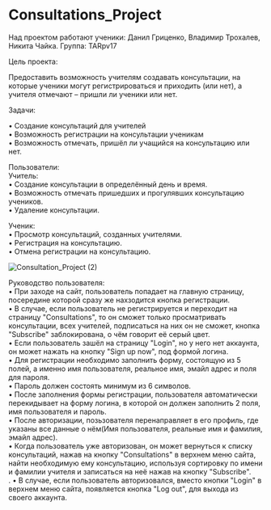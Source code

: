 # Consultations_Project
Над проектом работают ученики: Данил Гриценко, Владимир Трохалев, Никита Чайка.
Группа: TARpv17

Цель проекта:

Предоставить возможность учителям создавать консультации, на которые ученики могут регистрироваться и приходить (или нет), 
а учителя отмечают – пришли ли ученики или нет.

Задачи:

•	Создание консультаций для учителей<br/>
•	Возможность регистрации на консультации ученикам<br/>
•	Возможность отмечать, пришёл ли учащийся на консультацию или нет.

Пользователи:<br/>
Учитель:<br/>
• Создание консультации в определённый день и время.<br/>
• Возможность отмечать пришедших и прогулявших консультацию учеников.<br/>
• Удаление консультации.<br/>

Ученик:<br/>
• Просмотр консультаций, созданных учителями.<br/>
• Регистрация на консультацию.<br/>
• Отмена регистрации на консультацию.<br/>

![Consultation_Project (2)](https://user-images.githubusercontent.com/50131158/65950750-5d431880-e447-11e9-9952-2376eb4628c0.png)


Руководство пользователя:<br/>
• При заходе на сайт, пользователь попадает на главную страницу, посередине которой сразу же нахзодится кнопка регистрации.<br/>
• В случае, если пользователь не регистрируется и переходит на страницу "Consultations", то он сможет только просматривать консультации, всех учителей, подписаться на них он не сможет, кнопка "Subscribe" заблокирована, о чём говорит её серый цвет.<br/>
• Если пользователь зашёл на страницу "Login", но у него нет аккаунта, он может нажать на кнопку "Sign up now", под формой логина.<br/>
• Для регистрации необходимо заполнить форму, состоящую из 5 полей, а именно имя пользователя, реальное имя, эмайл адрес и  поля для пароля.<br/>
• Пароль должен состоять минимум из 6 символов.<br/>
• После заполнения формы регистрации, пользователя автоматически перекидывает на форму логина, в которой он должен заполнить 2 поля, имя пользователя и пароль.<br/>
• После авторизации, позьзователя перенаправляет в его профиль, где указаны все данные о нём(Имя пользователя, реальные имя и фамилия, эмайл адрес).<br/>
• Когда пользователь уже авторизован, он может вернуться к списку консультаций, нажав на кнопку "Consultations" в верхнем меню сайта, найти необходимую ему консультацию, используя сортировку по имени и фамилии учителя и записаться на неё нажав на кнопку "Subscribe". <br/>.
• В случае, если пользователь авторизовался, вместо кнопки "Login" в верхнем меню сайта, появляется кнопка "Log out", для выхода из своего аккаунта.

